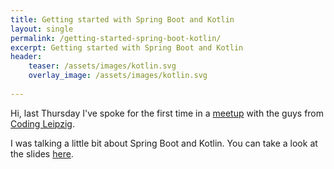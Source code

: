 ```yaml
---
title: Getting started with Spring Boot and Kotlin
layout: single
permalink: /getting-started-spring-boot-kotlin/
excerpt: Getting started with Spring Boot and Kotlin
header:
    teaser: /assets/images/kotlin.svg
    overlay_image: /assets/images/kotlin.svg
    
---
```


Hi, last Thursday I've spoke for the first time in a [meetup](https://www.meetup.com/coding-leipzig/events/260244339/) with the guys from [Coding Leipzig](https://twitter.com/coding_leipzig).

I was talking a little bit about Spring Boot and Kotlin.
You can take a look at the slides [here](https://www.meetup.com/coding-leipzig/events/260244339/).

